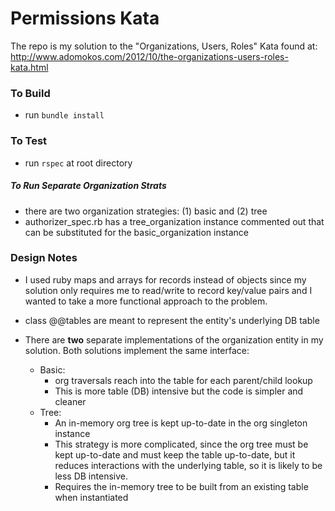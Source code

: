 # Permissions Kata

The repo is my solution to the "Organizations, Users, Roles" Kata found at: http://www.adomokos.com/2012/10/the-organizations-users-roles-kata.html

### To Build
* run `bundle install`

### To Test
* run `rspec` at root directory

##### To Run Separate Organization Strats
* there are two organization strategies: (1) basic and (2) tree
* authorizer_spec.rb has a tree_organization instance commented out that can be substituted for the basic_organization instance

### Design Notes
* I used ruby maps and arrays for records instead of objects since my solution only requires me to read/write to record key/value pairs and I wanted to take a more functional approach to the problem.

* class @@tables are meant to represent the entity's underlying DB table

* There are <b>two</b> separate implementations of the organization entity in my solution.  Both solutions implement the same interface:
  * Basic:
      * org traversals reach into the table for each parent/child lookup
      * This is more table (DB) intensive but the code is simpler and cleaner
  * Tree:
    * An in-memory org tree is kept up-to-date in the org singleton instance
    * This strategy is more complicated, since the org tree must be kept up-to-date and must keep the table up-to-date, but it reduces interactions with the underlying table, so it is likely to be less DB intensive.
    * Requires the in-memory tree to be built from an existing table when instantiated
